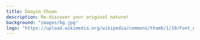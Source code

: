 ```yaml
---
title: Daoyin Chuan
description: Re-discover your original nature!
background: "images/bg.jpg"
logo: "https://upload.wikimedia.org/wikipedia/commons/thumb/1/19/Font_Awesome_5_solid_yin-yang.svg/232px-Font_Awesome_5_solid_yin-yang.svg.png"
---
```

